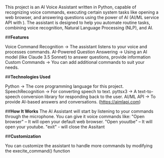 This project is an AI Voice Assistant written in Python, capable of recognizing voice commands, executing certain system tasks like opening a web browser, and answering questions using the power of AI (AI/ML service API with ).
The assistant is designed to help you automate routine tasks, combining voice recognition, Natural Language Processing (NLP), and AI.

##**Features**

Voice Command Recognition -> The assistant listens to your voice and processes commands.
AI-Powered Question Answering -> Using an AI model (like Claude 3.5 Sonnet) to answer questions, provide information
Custom Commands -> You can add additional commands to suit your needs.

##**Technologies Used**

Python -> The core programming language for this project.
SpeechRecognition -> For converting speech to text.
pyttsx3 -> A text-to-speech conversion library for responding back to the user.
AI/ML API -> To provide AI-based answers and conversations. (https://aimlapi.com)

##**How It Works**
The AI Assistant will start by listening to your commands through the microphone.
You can give it voice commands like:
  "Open browser" – It will open your default web browser.
  "Open youutbe" – It will open your youtube.
  "exit" - will close the Assitant

##**Customization**

You can customize the assistant to handle more commands by modifying the execite_command() function


  
